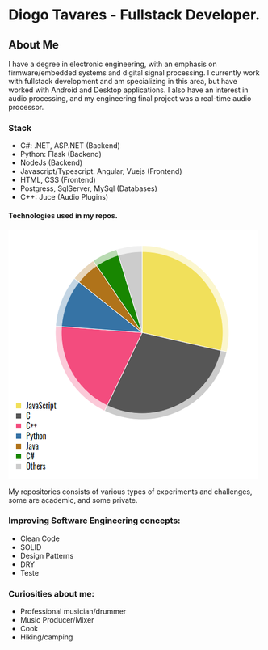 # Diogo Tavares - Fullstack Developer.

## About Me

I have a degree in electronic engineering, with an emphasis on firmware/embedded systems and digital signal processing. I currently work with fullstack development and am specializing in this area, but have worked with Android and Desktop applications. I also have an interest in audio processing, and my engineering final project was a real-time audio processor.

### Stack
- C#: .NET, ASP.NET (Backend)
- Python: Flask (Backend)
- NodeJs (Backend)
- Javascript/Typescript: Angular, Vuejs (Frontend)
- HTML, CSS (Frontend)
- Postgress, SqlServer, MySql (Databases)
- C++: Juce (Audio Plugins)

#### Technologies used in my repos.

![](https://github.com/diogo0001/diogo0001/blob/main/languages.PNG)

My repositories consists of various types of experiments and challenges, some are academic, and some private.

### Improving Software Engineering concepts:
- Clean Code
- SOLID
- Design Patterns
- DRY
- Teste

### Curiosities about me: 
  - Professional musician/drummer
  - Music Producer/Mixer
  - Cook 
  - Hiking/camping


<!-- https://ionicabizau.github.io/github-profile-languages/api.html?diogo0001 -->

<!-- <div >
  <img height="340em" src="https://github-readme-stats.vercel.app/api/top-langs/?username=diogo0001&layout=compact&langs_count=8" />
</div>
 -->
